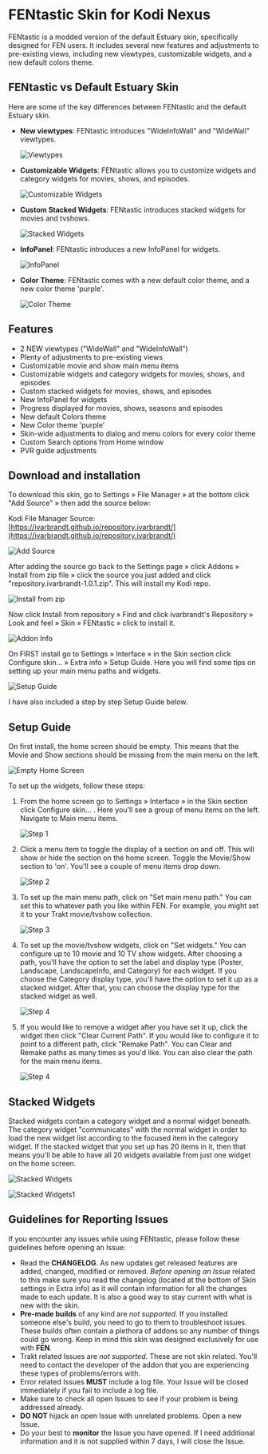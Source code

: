 # FENtastic Skin for Kodi Nexus

FENtastic is a modded version of the default Estuary skin, specifically designed for FEN users. It includes several new features and adjustments to pre-existing views, including new viewtypes, customizable widgets, and a new default colors theme.

## FENtastic vs Default Estuary Skin

Here are some of the key differences between FENtastic and the default Estuary skin.

* **New viewtypes**: FENtastic introduces "WideInfoWall" and "WideWall" viewtypes.

  ![Viewtypes](resources/images/viewtypes.jpg)

* **Customizable Widgets**: FENtastic allows you to customize widgets and category widgets for movies, shows, and episodes.

  ![Customizable Widgets](resources/images/customizable_widgets.jpg)

* **Custom Stacked Widgets**: FENtastic introduces stacked widgets for movies and tvshows.

  ![Stacked Widgets](resources/images/stacked_widgets.jpg)

* **InfoPanel**: FENtastic introduces a new InfoPanel for widgets.

  ![InfoPanel](resources/images/infopanel.jpg)

* **Color Theme**: FENtastic comes with a new default color theme, and a new color theme 'purple'.

  ![Color Theme](resources/images/color_theme.jpg)

## Features
* 2 NEW viewtypes ("WideWall" and "WideInfoWall")
* Plenty of adjustments to pre-existing views
* Customizable movie and show main menu items
* Customizable widgets and category widgets for movies, shows, and episodes
* Custom stacked widgets for movies, shows, and episodes
* New InfoPanel for widgets
* Progress displayed for movies, shows, seasons and episodes
* New default Colors theme
* New Color theme 'purple'
* Skin-wide adjustments to dialog and menu colors for every color theme
* Custom Search options from Home window
* PVR guide adjustments


## Download and installation

To download this skin, go to Settings » File Manager » at the bottom click "Add Source" » then add the source below:

Kodi File Manager Source: [https://ivarbrandt.github.io/repository.ivarbrandt/](https://ivarbrandt.github.io/repository.ivarbrandt/)

![Add Source](resources/images/add_source.jpg)

After adding the source go back to the Settings page » click Addons » Install from zip file » click the source you just added and click "repository.ivarbrandt-1.0.1.zip". This will install my Kodi repo.

![Install from zip](resources/images/install_from_zip.jpg)

Now click Install from repository » Find and click ivarbrandt's Repository » Look and feel » Skin » FENtastic » click to install it.

![Addon Info](resources/images/addon_info.jpg)

On FIRST install go to Settings » Interface » in the Skin section click Configure skin... » Extra info » Setup Guide. Here you will find some tips on setting up your main menu paths and widgets.

   ![Setup Guide](resources/images/setup_guide.jpg)

I have also included a step by step Setup Guide below.

## Setup Guide

On first install, the home screen should be empty. This means that the Movie and Show sections should be missing from the main menu on the left.

![Empty Home Screen](resources/images/empty_home_screen.jpg)

To set up the widgets, follow these steps:

1. From the home screen go to Settings » Interface » in the Skin section click Configure skin... . Here you'll see a group of menu items on the left. Navigate to Main menu items.

   ![Step 1](resources/images/step_1.jpg)

2. Click a menu item to toggle the display of a section on and off. This will show or hide the section on the home screen. Toggle the Movie/Show section to 'on'. You'll see a couple of menu items drop down.

   ![Step 2](resources/images/step_2.jpg)

3. To set up the main menu path, click on "Set main menu path." You can set this to whatever path you like within FEN. For example, you might set it to your Trakt movie/tvshow collection.

   ![Step 3](resources/images/step_3.jpg)

4. To set up the movie/tvshow widgets, click on "Set widgets." You can configure up to 10 movie and 10 TV show widgets. After choosing a path, you'll have the option to set the label and display type (Poster, Landscape, LandscapeInfo, and Category) for each widget. If you choose the Category display type, you'll have the option to set it up as a stacked widget. After that, you can choose the display type for the stacked widget as well.

   ![Step 4](resources/images/step_4.jpg)

5. If you would like to remove a widget after you have set it up, click the widget then click "Clear Current Path". If you would like to configure it to point to a different path, click "Remake Path". You can Clear and Remake paths as many times as you'd like. You can also clear the path for the main menu items.

   ![Step 4](resources/images/step_5.jpg)

## Stacked Widgets

Stacked widgets contain a category widget and a normal widget beneath. The category widget "communicates" with the normal widget in order to load the new widget list according to the focused item in the category widget. If the stacked widget that you set up has 20 items in it, then that means you'll be able to have all 20 widgets available from just one widget on the home screen.

![Stacked Widgets](resources/images/stacked_widgets.jpg)

![Stacked Widgets1](resources/images/stacked_widgets1.jpg)



## Guidelines for Reporting Issues

If you encounter any issues while using FENtastic, please follow these guidelines before opening an Issue:

- Read the **CHANGELOG**. As new updates get released features are added, changed, modified or removed. *Before opening an Issue* related to this make sure you read the changelog (located at the bottom of Skin settings in Extra info) as it will contain information for all the changes made to each update. It is also a good way to stay current with what is new with the skin.
- **Pre-made builds** of any kind are *not supported*. If you installed someone else's build, you need to go to them to troubleshoot issues. These builds often contain a plethora of addons so any number of things could go wrong. Keep in mind this skin was designed exclusively for use with **FEN**.
- Trakt related Issues are *not supported*. These are not skin related. You'll need to contact the developer of the addon that you are experiencing these types of problems/errors with.
- Error related Issues **MUST** include a log file. Your Issue will be closed immediately if you fail to include a log file.
- Make sure to check all open Issues to see if your problem is being addressed already.
- **DO NOT** hijack an open Issue with unrelated problems. Open a new Issue.
- Do your best to **monitor** the Issue you have opened. If I need additional information and it is not supplied within 7 days, I will close the Issue.